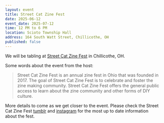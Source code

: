 ```yaml
---
layout: event
title: Street Cat Zine Fest
date: 2025-06-12
event_date: 2025-07-12
time: 12 PM to 6 PM
location: Scioto Township Hall
address: 164 South Watt Street, Chillicothe, OH
published: false
---
```


We will be tabling at [Street Cat Zine Fest](https://streetcatzinefest.org/) in Chillicothe, OH.

Some words about the event from the host:

> Street Cat Zine Fest is an annual zine fest in Ohio that was founded in 2017.
> The goal of Street Cat Zine Fest is to celebrate and foster the zine making community. Street Cat Zine Fest offers the general public access to learn about the zine community and other forms of DIY culture.

<!--more-->

More details to come as we get closer to the event. Please check the Street Cat Zine Fest [tumblr](https://streetcatzinefest.org/) and [instagram](https://www.instagram.com/strtcatzinefest/) for the most up to date information about the fest.
